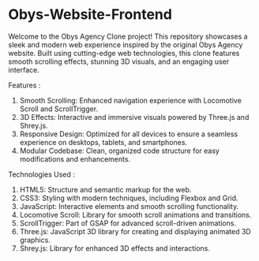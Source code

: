 # Obys-Website-Frontend
Welcome to the Obys Agency Clone project! This repository showcases a sleek and modern web experience inspired by the original Obys Agency website. Built using cutting-edge web technologies, this clone features smooth scrolling effects, stunning 3D visuals, and an engaging user interface.

Features : 
1. Smooth Scrolling: Enhanced navigation experience with Locomotive Scroll and ScrollTrigger.
2. 3D Effects: Interactive and immersive visuals powered by Three.js and Shrey.js.
3. Responsive Design: Optimized for all devices to ensure a seamless experience on desktops, tablets, and smartphones.
4. Modular Codebase: Clean, organized code structure for easy modifications and enhancements.

Technologies Used :
1. HTML5: Structure and semantic markup for the web.
2. CSS3: Styling with modern techniques, including Flexbox and Grid.
3. JavaScript: Interactive elements and smooth scrolling functionality.
4. Locomotive Scroll: Library for smooth scroll animations and transitions.
5. ScrollTrigger: Part of GSAP for advanced scroll-driven animations.
6. Three.js: JavaScript 3D library for creating and displaying animated 3D graphics.
7. Shrey.js: Library for enhanced 3D effects and interactions.
